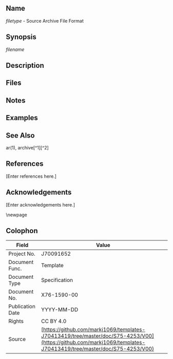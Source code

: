 

## Name

*filetype* - Source Archive File Format

## Synopsis

_filename_

## Description

## Files

## Notes

## Examples

## See Also

 ar(1), archive[^1][^2]

## References

[Enter references here.]

## Acknowledgements

[Enter acknowledgements here.]

\newpage

## Colophon

| Field            | Value                               |
|------------------|-------------------------------------|
| Project No.      | J70091652                  |
| Document Func.   | Template                  |
| Document Type    | Specification                           |
| Document No.     | X76-1590-00                   |
| Publication Date | YYYY-MM-DD                             |
| Rights           | CC BY 4.0                           |
| Source           | [https://github.com/markj1069/templates-J70413419/tree/master/doc/S75-4253/V00](https://github.com/markj1069/templates-J70413419/tree/master/doc/S75-4253/V00)              |
